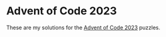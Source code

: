 # Advent of Code 2023

These are my solutions for the [Advent of Code 2023](https://adventofcode.com/2023) puzzles.
